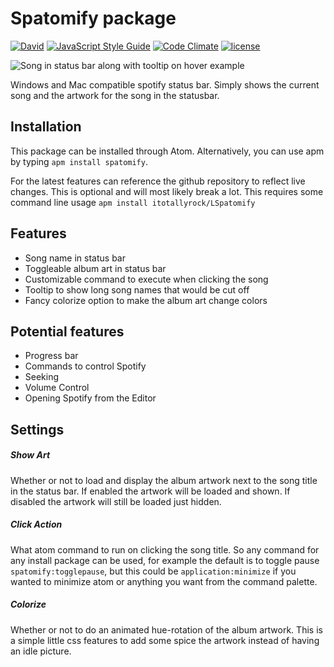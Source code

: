 # Spatomify package

[![David](https://img.shields.io/david/itotallyrock/spatomify.svg?style=flat-square)](https://david-dm.org/itotallyrock/spatomify) [![JavaScript Style Guide](https://img.shields.io/badge/code%20style-standard-brightgreen.svg?style=flat-square)](https://standardjs.com) [![Code Climate](https://img.shields.io/codeclimate/github/itotallyrock/Spatomify.svg?style=flat-square)](https://codeclimate.com/github/itotallyrock/Spatomify) [![license](https://img.shields.io/github/license/itotallyrock/spatomify.svg?style=flat-square)](https://github.com/itotallyrock/Spatomify/blob/master/LICENSE)

![Song in status bar along with tooltip on hover example](http://i.imgur.com/6PwSPaH.gif)

Windows and Mac compatible spotify status bar.  Simply shows the current song and the artwork for the song in the statusbar.

## Installation
This package can be installed through Atom. Alternatively, you can use apm by typing
`apm install spatomify`.

For the latest features can reference the github repository to reflect live changes.  This is optional and will most likely break a lot.  This requires some command line usage `apm install itotallyrock/LSpatomify`

## Features
* Song name in status bar
* Toggleable album art in status bar
* Customizable command to execute when clicking the song
* Tooltip to show long song names that would be cut off
* Fancy colorize option to make the album art change colors

## Potential features
* Progress bar
* Commands to control Spotify
 * Seeking
 * Volume Control
 * Opening Spotify from the Editor

## Settings
##### Show Art
Whether or not to load and display the album artwork next to the song title in the status bar.  If enabled the artwork will be loaded and shown.  If disabled the artwork will still be loaded just hidden.
##### Click Action
What atom command to run on clicking the song title.  So any command for any install package can be used, for example the default is to toggle pause `spatomify:togglepause`, but this could be `application:minimize` if you wanted to minimize atom or anything you want from the command palette.
##### Colorize
Whether or not to do an animated hue-rotation of the album artwork.  This is a simple little css features to add some spice the artwork instead of having an idle picture.
